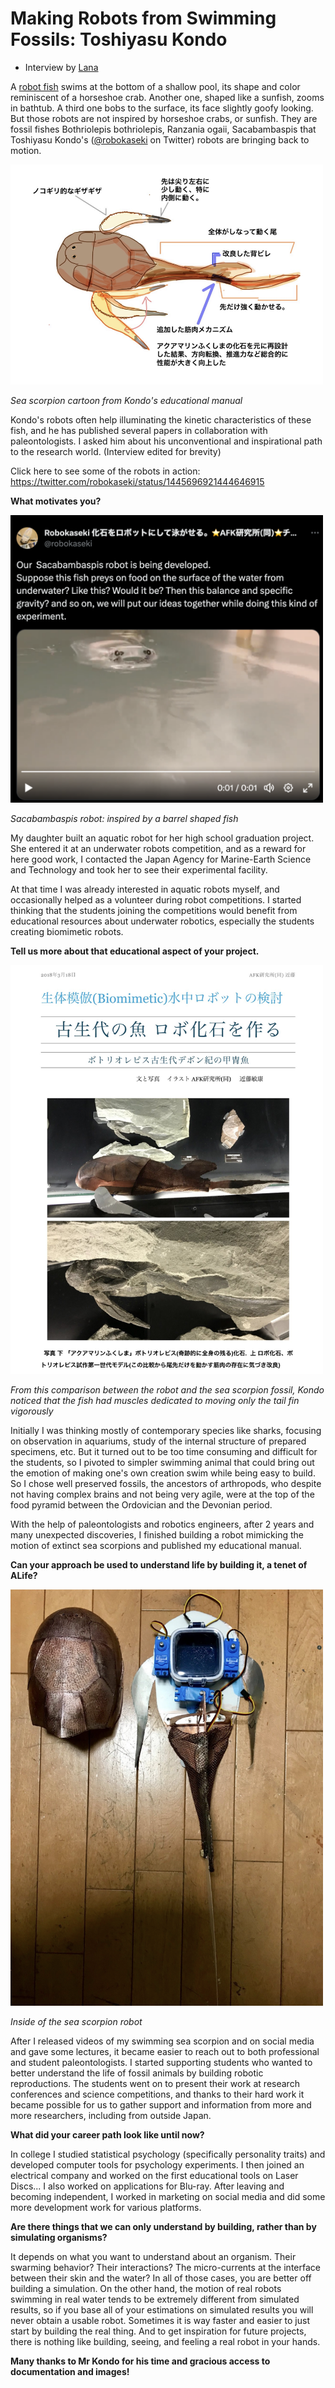 # Making Robots from Swimming Fossils: Toshiyasu Kondo
* Interview by [Lana](https://lanasina.github.io/)

A [robot fish](https://twitter.com/robokaseki/status/1672499885906726912?s=20) swims at the bottom of a shallow pool, its shape and color reminiscent of a horseshoe crab.
Another one, shaped like a sunfish, zooms in bathtub. A third one bobs to the surface, its face slightly goofy looking.
But those robots are not inspired by horseshoe crabs, or sunfish. They are fossil fishes Bothriolepis bothriolepis, Ranzania ogaii, Sacabambaspis that Toshiyasu Kondo's ([@robokaseki](https://twitter.com/robokaseki) on Twitter) robots are bringing back to motion.

<img src="images/cartoon.png" width="500" alt="Sea scorpion cartoon from Kondo's educational manual">

_Sea scorpion cartoon from Kondo's educational manual_

Kondo's robots often help illuminating the kinetic characteristics of these fish, and he has published several papers in collaboration with paleontologists.
I asked him about his unconventional and inspirational path to the research world. (Interview edited for brevity)

Click here to see some of the robots in action: https://twitter.com/robokaseki/status/1445696921444646915

**What motivates you?**

<img src="images/sacabambaspis.png" width="500" alt="Sacabambaspis robot: inspired by a barrel shaped fish">

_Sacabambaspis robot: inspired by a barrel shaped fish_

My daughter built an aquatic robot for her high school graduation project. She entered it at an underwater robots competition, and as a reward for here good work, I contacted the Japan Agency for Marine-Earth Science and Technology and took her to see their experimental facility.

At that time I was already interested in aquatic robots myself, and occasionally helped as a volunteer during robot competitions. I started thinking that the students joining the competitions would benefit from educational resources about underwater robotics, especially the students creating biomimetic robots.

**Tell us more about that educational aspect of your project.**


<img src="images/kaseki_manual.jpg" width="500" alt="Comparison between the robot and the sea scorpion fossil">

_From this comparison between the robot and the sea scorpion fossil, Kondo noticed that the fish had muscles dedicated to moving only the tail fin vigorously_

Initially I was thinking mostly of contemporary species like sharks, focusing on observation in aquariums, study of the internal structure of prepared specimens, etc. But it turned out to be too time consuming and difficult for the students, so I pivoted to simpler swimming animal that could bring out the emotion of making one's own creation swim while being easy to build.
So I chose well preserved fossils, the ancestors of arthropods, who despite not having complex brains and not being very agile, were at the top of the food pyramid between the Ordovician and the Devonian period.

With the help of paleontologists and robotics engineers, after 2 years and many unexpected discoveries, I finished building a robot mimicking the motion of extinct sea scorpions and published my educational manual.

**Can your approach be used to understand life by building it, a tenet of ALife?**

<img src="images/robot.png" width="500" alt="Inside of the sea scorpoion robot">

_Inside of the sea scorpion robot_

After I released videos of my swimming sea scorpion and on social media and gave some lectures, it became easier to reach out to both professional and student paleontologists. I started supporting students who wanted to better understand the life of fossil animals by building robotic reproductions. The students went on to present their work at research conferences and science competitions, and thanks to their hard work it became possible for us to gather support and information from more and more researchers, including from outside Japan.


**What did your career path look like until now?**

In college I studied statistical psychology (specifically personality traits) and developed computer tools for psychology experiments. I then joined an electrical company and worked on the first educational tools on Laser Discs... I also worked on applications for Blu-ray. After leaving and becoming independent, I worked in marketing on social media and did some more development work for various platforms.


**Are there things that we can only understand by building, rather than by simulating organisms?**

It depends on what you want to understand about an organism. Their swarming behavior? Their interactions? The micro-currents at the interface between their skin and the water? In all of those cases, you are better off building a simulation.
On the other hand, the motion of real robots swimming in real water tends to be extremely different from simulated results, so if you base all of your estimations on simulated results you will never obtain a usable robot. Sometimes it is way faster and easier to just start by building the real thing. And to get inspiration for future projects, there is nothing like building, seeing, and feeling a real robot in your hands.

**Many thanks to Mr Kondo for his time and gracious access to documentation and images!**
